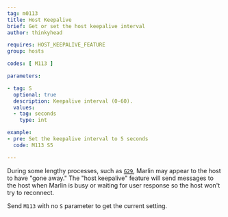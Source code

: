 ```yaml
---
tag: m0113
title: Host Keepalive
brief: Get or set the host keepalive interval
author: thinkyhead

requires: HOST_KEEPALIVE_FEATURE
group: hosts

codes: [ M113 ]

parameters:

- tag: S
  optional: true
  description: Keepalive interval (0-60).
  values:
  - tag: seconds
    type: int

example:
- pre: Set the keepalive interval to 5 seconds
  code: M113 S5

---
```


During some lengthy processes, such as [`G29`](/docs/gcode/G029.html), Marlin may appear to the host to have "gone away." The "host keepalive" feature will send messages to the host when Marlin is busy or waiting for user response so the host won't try to reconnect.

Send `M113` with no `S` parameter to get the current setting.
